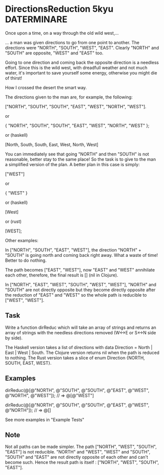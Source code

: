 # DirectionsReduction 5kyu DATERMINARE

Once upon a time, on a way through the old wild west,…

… a man was given directions to go from one point to another.
The directions were "NORTH", "SOUTH", "WEST", "EAST". Clearly "NORTH" and "SOUTH" are opposite, "WEST" and "EAST" too.

Going to one direction and coming back the opposite direction is a needless effort.
Since this is the wild west, with dreadfull weather and not much water, it's important to save yourself some energy,
otherwise you might die of thirst!

How I crossed the desert the smart way.

The directions given to the man are, for example, the following:

["NORTH", "SOUTH", "SOUTH", "EAST", "WEST", "NORTH", "WEST"].

or

{ "NORTH", "SOUTH", "SOUTH", "EAST", "WEST", "NORTH", "WEST" };

or (haskell)

[North, South, South, East, West, North, West]

You can immediately see that going "NORTH" and then "SOUTH" is not reasonable, better stay to the same place!
So the task is to give to the man a simplified version of the plan. A better plan in this case is simply:

["WEST"]

or

{ "WEST" }

or (haskell)

[West]

or (rust)

[WEST];

Other examples:

In ["NORTH", "SOUTH", "EAST", "WEST"], the direction "NORTH" + "SOUTH" is going north and coming back right away.
What a waste of time! Better to do nothing.

The path becomes ["EAST", "WEST"], now "EAST" and "WEST" annihilate each other,
therefore, the final result is [] (nil in Clojure).

In ["NORTH", "EAST", "WEST", "SOUTH", "WEST", "WEST"], "NORTH" and "SOUTH" are not directly opposite but they
become directly opposite after the reduction of "EAST" and "WEST" so the whole path is reducible to ["WEST", "WEST"].

## Task

Write a function dirReduc which will take an array of strings and returns an array of strings with the
needless directions removed (W<->E or S<->N side by side).

The Haskell version takes a list of directions with data Direction = North | East | West | South.
The Clojure version returns nil when the path is reduced to nothing.
The Rust version takes a slice of enum Direction {NORTH, SOUTH, EAST, WEST}.

## Examples

dirReduc(@[@"NORTH", @"SOUTH", @"SOUTH", @"EAST", @"WEST", @"NORTH", @"WEST"]); // => @[@"WEST"]

dirReduc(@[@"NORTH", @"SOUTH", @"SOUTH", @"EAST", @"WEST", @"NORTH"]); // => @[]

See more examples in "Example Tests"

## Note

Not all paths can be made simpler. The path ["NORTH", "WEST", "SOUTH", "EAST"] is not reducible.
"NORTH" and "WEST", "WEST" and "SOUTH", "SOUTH" and "EAST" are not directly opposite of each other and can't become such.
Hence the result path is itself : ["NORTH", "WEST", "SOUTH", "EAST"].
